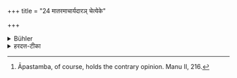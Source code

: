 +++
title = "24 मातरमाचार्यदारञ् चेत्येके"

+++

<details><summary>Bühler</summary>

24. Some (declare, that he shall salute in this manner even) his mother and the wife of his teacher. [^16] 


[^16]:  Āpastamba, of course, holds the contrary opinion. Manu II, 216.
</details>

<details><summary>हरदत्त-टीका</summary>

## सूत्रम्
मातरमाचार्यदारं चेत्येके ॥ २१ ॥  
### टिप्पनी
मातरमाचार्यदारं चैते अपि वे सर्वनाम्नवाऽभिवादयीत । न नाम्नाभिवादयीतेत्येके मन्यन्ते । स्वमतं तु नाम्नैवेति ॥ २१ ॥
</details>

